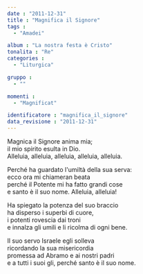 ```yaml
---
date : "2011-12-31"
title : "Magnifica il Signore"
tags : 
  - "Amadei"

album : "La nostra festa è Cristo"
tonalita : "Re"
categories : 
  - "Liturgica"

gruppo : 
  - ""

momenti : 
  - "Magnificat"

identificatore : "magnifica_il_signore"
data_revisione : "2011-12-31"
---
```

  
  
  
Magnica il Signore anima mia;   
il mio spirito  esulta in Dio.  
Alleluia, alleluia, alleluia, alleluia, alleluia.  
  
  
  
Perché ha guardato l'umiltà della sua serva:  
ecco ora mi chiameran beata  
perché il Potente mi ha fatto grandi cose  
e santo è il suo nome. Alleluia,  alleluia!  
  
  
  
  
Ha spiegato la potenza del suo braccio  
ha disperso i superbi di cuore,  
i potenti rovescia dai troni  
e innalza gli umili e li ricolma di ogni bene.  
  
  
  
  
Il suo servo Israele egli solleva  
ricordando la sua misericordia  
promessa ad Abramo e ai nostri padri  
e a tutti i suoi gli, perché santo è il suo nome.  
  
  
  
  
